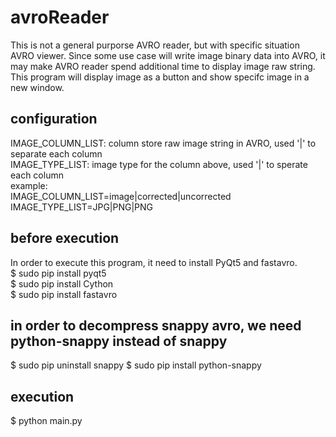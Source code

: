 # avroReader
This is not a general purporse AVRO reader, but with specific situation AVRO viewer. Since some use case will write image binary data into AVRO, it may make AVRO reader spend additional time to display image raw string. This program will display image as a button and show specifc image in a new window.

## configuration
IMAGE_COLUMN_LIST: column store raw image string in AVRO, used '|' to separate each column  
IMAGE_TYPE_LIST: image type for the column above, used '|' to sperate each column  
example:  
IMAGE_COLUMN_LIST=image|corrected|uncorrected  
IMAGE_TYPE_LIST=JPG|PNG|PNG  

## before execution
In order to execute this program, it need to install PyQt5 and fastavro.  
$ sudo pip install pyqt5  
$ sudo pip install Cython  
$ sudo pip install fastavro  

## in order to decompress snappy avro, we need python-snappy instead of snappy
$ sudo pip uninstall snappy
$ sudo pip install python-snappy

## execution
$ python main.py
